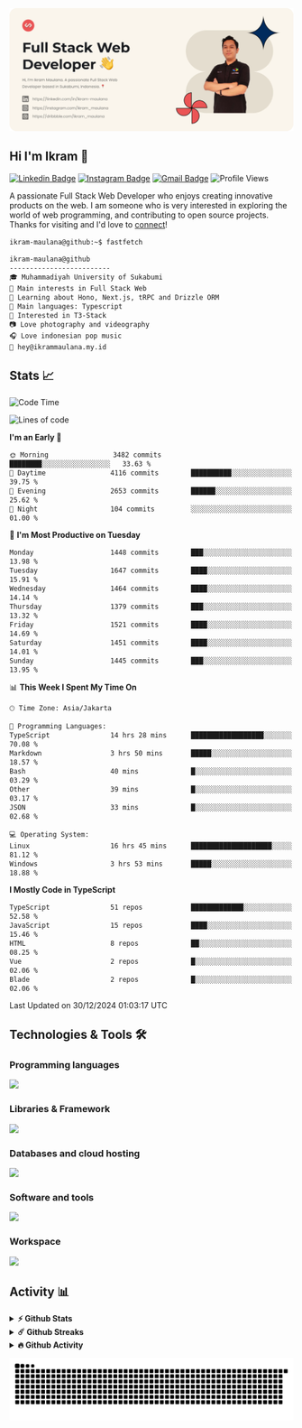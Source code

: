 ![IkramBanner](ikrambanner.webp)

## Hi I'm Ikram 👋

[![Linkedin Badge](https://img.shields.io/badge/-ikram--maulana-blue?style=flat&logo=Linkedin&logoColor=white&link=https://links.ikrammaulana.my.id/s/linkedin)](https://links.ikrammaulana.my.id/s/linkedin)
[![Instagram Badge](https://img.shields.io/badge/-@ikram__maulana-purple?style=flat&logo=instagram&logoColor=white&link=https://links.ikrammaulana.my.id/s/instagram)](https://links.ikrammaulana.my.id/s/instagram)
[![Gmail Badge](https://img.shields.io/badge/-ikrammaulana-c14438?style=flat&logo=Gmail&logoColor=white&link=https://links.ikrammaulana.my.id/s/email)](https://links.ikrammaulana.my.id/s/email)
![Profile Views](https://komarev.com/ghpvc/?username=Ikram-Maulana)

A passionate Full Stack Web Developer who enjoys creating innovative products on the web. I am someone who is very interested in exploring the world of web programming, and contributing to open source projects. Thanks for visiting and I'd love to [connect](https://links.ikrammaulana.my.id/s/linkedin)!

```console
ikram-maulana@github:~$ fastfetch
```

```console
ikram-maulana@github
-------------------------
🎓 Muhammadiyah University of Sukabumi
🔎 Main interests in Full Stack Web
🌱 Learning about Hono, Next.js, tRPC and Drizzle ORM
🌟 Main languages: Typescript
🚩 Interested in T3-Stack
📷 Love photography and videography
🎧 Love indonesian pop music
📧 hey@ikrammaulana.my.id
```

## Stats 📈

<!--START_SECTION:waka-->
![Code Time](http://img.shields.io/badge/Code%20Time-2%2C260%20hrs%209%20mins-blue)

![Lines of code](https://img.shields.io/badge/From%20Hello%20World%20I%27ve%20Written-13.8%20million%20lines%20of%20code-blue)

**I'm an Early 🐤** 

```text
🌞 Morning                3482 commits        ████████░░░░░░░░░░░░░░░░░   33.63 % 
🌆 Daytime                4116 commits        ██████████░░░░░░░░░░░░░░░   39.75 % 
🌃 Evening                2653 commits        ██████░░░░░░░░░░░░░░░░░░░   25.62 % 
🌙 Night                  104 commits         ░░░░░░░░░░░░░░░░░░░░░░░░░   01.00 % 
```
📅 **I'm Most Productive on Tuesday** 

```text
Monday                   1448 commits        ███░░░░░░░░░░░░░░░░░░░░░░   13.98 % 
Tuesday                  1647 commits        ████░░░░░░░░░░░░░░░░░░░░░   15.91 % 
Wednesday                1464 commits        ████░░░░░░░░░░░░░░░░░░░░░   14.14 % 
Thursday                 1379 commits        ███░░░░░░░░░░░░░░░░░░░░░░   13.32 % 
Friday                   1521 commits        ████░░░░░░░░░░░░░░░░░░░░░   14.69 % 
Saturday                 1451 commits        ████░░░░░░░░░░░░░░░░░░░░░   14.01 % 
Sunday                   1445 commits        ███░░░░░░░░░░░░░░░░░░░░░░   13.95 % 
```


📊 **This Week I Spent My Time On** 

```text
🕑︎ Time Zone: Asia/Jakarta

💬 Programming Languages: 
TypeScript               14 hrs 28 mins      ██████████████████░░░░░░░   70.08 % 
Markdown                 3 hrs 50 mins       █████░░░░░░░░░░░░░░░░░░░░   18.57 % 
Bash                     40 mins             █░░░░░░░░░░░░░░░░░░░░░░░░   03.29 % 
Other                    39 mins             █░░░░░░░░░░░░░░░░░░░░░░░░   03.17 % 
JSON                     33 mins             █░░░░░░░░░░░░░░░░░░░░░░░░   02.68 % 

💻 Operating System: 
Linux                    16 hrs 45 mins      ████████████████████░░░░░   81.12 % 
Windows                  3 hrs 53 mins       █████░░░░░░░░░░░░░░░░░░░░   18.88 % 
```

**I Mostly Code in TypeScript** 

```text
TypeScript               51 repos            █████████████░░░░░░░░░░░░   52.58 % 
JavaScript               15 repos            ████░░░░░░░░░░░░░░░░░░░░░   15.46 % 
HTML                     8 repos             ██░░░░░░░░░░░░░░░░░░░░░░░   08.25 % 
Vue                      2 repos             █░░░░░░░░░░░░░░░░░░░░░░░░   02.06 % 
Blade                    2 repos             █░░░░░░░░░░░░░░░░░░░░░░░░   02.06 % 
```




 Last Updated on 30/12/2024 01:03:17 UTC
<!--END_SECTION:waka-->

## Technologies & Tools 🛠️

### Programming languages

<a href="https://skillicons.dev">
<img src="https://skillicons.dev/icons?i=html,css,sass,js,ts,php,py" />
</a>

### Libraries & Framework

<a href="https://skillicons.dev">
<img src="https://skillicons.dev/icons?i=react,vue,next,laravel,express,tailwind,bootstrap">
</a>

### Databases and cloud hosting

<a href="https://skillicons.dev">
<img src="https://skillicons.dev/icons?i=sqlite,mysql,postgresql,redis,vercel,cloudflare" />
</a>

### Software and tools

<a href="https://skillicons.dev">
<img src="https://skillicons.dev/icons?i=github,vscode,postman,figma&perline=11" />
</a>

### Workspace

<a href="https://skillicons.dev">
<img src="https://skillicons.dev/icons?i=apple,ubuntu,windows&perline=11" />
</a>

## Activity 📊

<details>
  <summary><b>⚡ Github Stats</b></summary>

  <br />
  <img height="180em" src="https://github-readme-stats-eight-theta.vercel.app/api?username=ikram-maulana&show_icons=true&hide_border=true&&count_private=true&include_all_commits=true" />
  <img height="180em" src="https://github-readme-stats-eight-theta.vercel.app/api/top-langs/?username=ikram-maulana&show_icons=true&hide_border=true&layout=compact&langs_count=8"/>
</details>

<details>
  <summary><b>☄️ Github Streaks</b></summary>

  <br />
  <img height="180em" src="https://github-readme-streak-stats.herokuapp.com/?user=ikram-maulana&hide_border=true" />
</details>

<details>
  <summary><b>🔥 Github Activity</b></summary>

  <br />
  <img height="180em" src="https://github-readme-activity-graph.vercel.app/graph?username=ikram-maulana&theme=github-light" />
</details>

![snake gif](https://github.com/ikram-maulana/ikram-maulana/blob/output/github-snake.svg)
